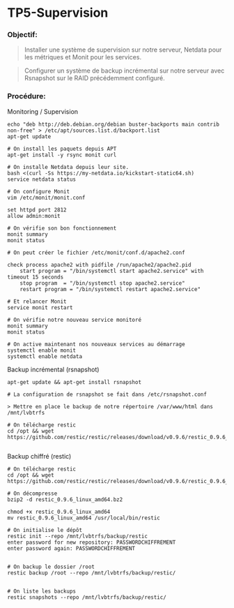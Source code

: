 # TP5-Supervision


### Objectif:

> Installer une système de supervision sur notre serveur, Netdata pour les métriques et Monit pour les services.

> Configurer un système de backup incrémental sur notre serveur avec Rsnapshot sur le RAID précédemment configuré.


### Procédure:

Monitoring / Supervision

```
echo "deb http://deb.debian.org/debian buster-backports main contrib non-free" > /etc/apt/sources.list.d/backport.list
apt-get update

# On install les paquets depuis APT
apt-get install -y rsync monit curl

# On installe Netdata depuis leur site. 
bash <(curl -Ss https://my-netdata.io/kickstart-static64.sh)
service netdata status

# On configure Monit
vim /etc/monit/monit.conf

set httpd port 2812
allow admin:monit

# On vérifie son bon fonctionnement
monit summary
monit status

# On peut créer le fichier /etc/monit/conf.d/apache2.conf

check process apache2 with pidfile /run/apache2/apache2.pid
    start program = "/bin/systemctl start apache2.service" with timeout 15 seconds
    stop program  = "/bin/systemctl stop apache2.service"
    restart program = "/bin/systemctl restart apache2.service"

# Et relancer Monit
service monit restart

# On vérifie notre nouveau service monitoré
monit summary
monit status

# On active maintenant nos nouveaux services au démarrage
systemctl enable monit
systemctl enable netdata
```

Backup incrémental (rsnapshot)

```
apt-get update && apt-get install rsnapshot

# La configuration de rsnapshot se fait dans /etc/rsnapshot.conf

> Mettre en place le backup de notre répertoire /var/www/html dans /mnt/lvbtrfs

# On télécharge restic
cd /opt && wget https://github.com/restic/restic/releases/download/v0.9.6/restic_0.9.6_linux_amd64.bz2


```

Backup chiffré (restic)

```
# On télécharge restic
cd /opt && wget https://github.com/restic/restic/releases/download/v0.9.6/restic_0.9.6_linux_amd64.bz2

# On décompresse
bzip2 -d restic_0.9.6_linux_amd64.bz2

chmod +x restic_0.9.6_linux_amd64
mv restic_0.9.6_linux_amd64 /usr/local/bin/restic

# On initialise le dépôt
restic init --repo /mnt/lvbtrfs/backup/restic
enter password for new repository: PASSWORDCHIFFREMENT
enter password again: PASSWORDCHIFFREMENT


# On backup le dossier /root
restic backup /root --repo /mnt/lvbtrfs/backup/restic/


# On liste les backups
restic snapshots --repo /mnt/lvbtrfs/backup/restic/
```
